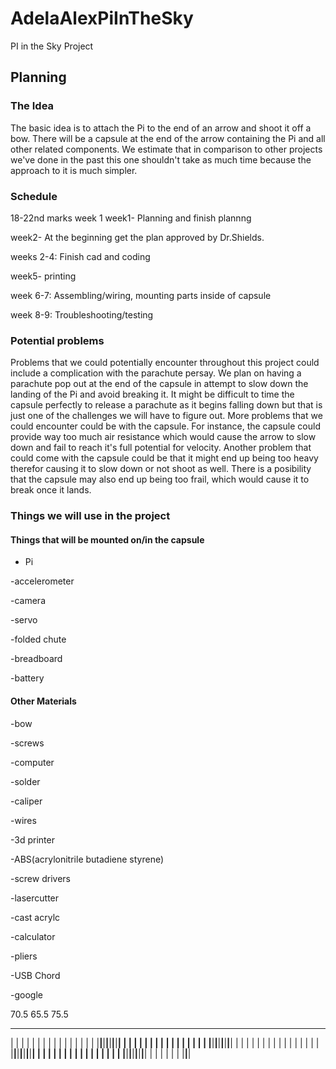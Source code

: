 # AdelaAlexPiInTheSky
PI in the Sky Project

## Planning 

### The Idea
The basic idea is to attach the Pi to the end of an arrow and shoot it off a bow. There will be a capsule at the end of the arrow containing the Pi and all other related components. We estimate that in comparison to other projects we've done in the past this one shouldn't take as much time because the approach to it is much simpler. 

### Schedule 
18-22nd marks week 1
week1- Planning and finish plannng


week2- At the beginning get the plan approved by Dr.Shields. 

weeks 2-4: Finish cad and coding 

week5- printing 

week 6-7: Assembling/wiring, mounting parts inside of capsule

week 8-9: Troubleshooting/testing



### Potential problems
Problems that we could potentially encounter throughout this project could include a complication with the parachute persay. We plan on having a parachute pop out at the end of the capsule in attempt to slow down the landing of the Pi and avoid breaking it. It might be difficult to time the capsule perfectly to release a parachute as it begins falling down but that is just one of the challenges we will have to figure out.  More problems that we could encounter could be with the capsule. For instance, the capsule could provide way too much air resistance which would cause the arrow to slow down and fail to reach it's full potential for velocity. Another problem that could come with the capsule could be that it might end up being too heavy therefor causing it to slow down or not shoot as well. There is a posibility that the capsule may also end up being too frail, which would cause it to break once it lands.

### Things we will use in the project
#### Things that will be mounted on/in the capsule 
- Pi

-accelerometer

-camera

-servo

-folded chute

-breadboard

-battery

#### Other Materials
-bow

-screws

-computer 

-solder 

-caliper 

-wires

-3d printer

-ABS(acrylonitrile butadiene styrene)

-screw drivers

-lasercutter 

-cast acrylc

-calculator

-pliers

-USB Chord

-google



 70.5
 65.5
 75.5



--------------------------------------------------------------------------------------------
|            |            |            |            |            |            |            |
|            |            |            |            |            |            |            |
|____________|____________|____________|____________|____________|____________|____________|
|            |            |            |            |            |            |            |
|            |            |            |            |            |            |            |
|____________|____________|____________|____________|____________|____________|____________|
|            |            |            |            |            |            |            |
|            |            |            |            |            |            |            |
|____________|____________|____________|____________|____________|____________|____________|
|            |            |            |            |            |            |            |
|            |            |            |            |            |            |            |
|____________|____________|____________|____________|____________|____________|____________|
|            |            |
|            |            |
|____________|____________|










